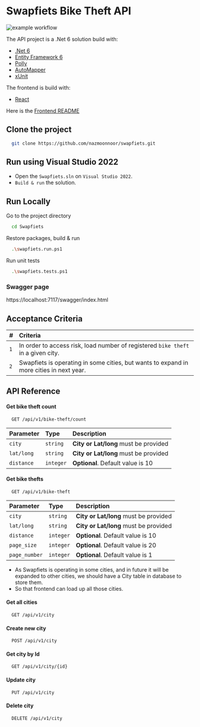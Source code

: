 
# Swapfiets Bike Theft API
![example workflow](https://github.com/nazmoonnoor/sf-assignment/actions/workflows/dotnet.yml/badge.svg)

The API project is a .Net 6 solution build with:
- [.Net 6](https://dotnet.microsoft.com/en-us/download/dotnet/6.0)
- [Entity Framework 6](https://docs.microsoft.com/en-us/ef/core/)
- [Polly](https://github.com/App-vNext/Polly)
- [AutoMapper](https://automapper.org/)
- [xUnit](https://xunit.net/)

The frontend is build with:
- [React](https://reactjs.org/)

Here is the [Frontend README](https://github.com/nazmoonnoor/swapfiets/tree/main/frontend.react)
## Clone the project

```bash
  git clone https://github.com/nazmoonnoor/swapfiets.git
```
## Run using Visual Studio 2022

- Open the `Swapfiets.sln` on `Visual Studio 2022`.
- `Build & run` the solution.


## Run Locally

Go to the project directory

```bash
  cd Swapfiets
```

Restore packages, build & run

```bash
  .\swapfiets.run.ps1
```

Run unit tests

```bash
  .\swapfiets.tests.ps1
```

### Swagger page

  https://localhost:7117/swagger/index.html



## Acceptance Criteria



| #         | Criteria                                 |
| :-------- | :--------------------------------------- |
| `1`       | In order to access risk, load number of registered `bike theft` in a given city. |
| `2`       | Swapfiets is operating in some cities, but wants to expand in more cities in next year. |

## API Reference
#### Get bike theft count

```http
  GET /api/v1/bike-theft/count
```

| Parameter | Type     | Description                       |
| :-------- | :------- | :-------------------------------- |
| `city`    | `string` | **City or Lat/long** must be provided |
| `lat/long`| `string` | **City or Lat/long** must be provided |
| `distance`| `integer`| **Optional**. Default value is 10 |

#### Get bike thefts

```http
  GET /api/v1/bike-theft
```

| Parameter | Type     | Description                       |
| :-------- | :------- | :-------------------------------- |
| `city`    | `string` | **City or Lat/long** must be provided |
| `lat/long`| `string` | **City or Lat/long** must be provided |
| `distance`| `integer`| **Optional**. Default value is 10 |
| `page_size`| `integer` | **Optional**. Default value is 20 |
| `page_number`| `integer` | **Optional**. Default value is 1 |

- As Swapfiets is operating in some cities, and in future it will be expanded to other cities, we should have a City table in database to store them.
- So that frontend can load up all those cities.

#### Get all cities

```http
  GET /api/v1/city
```
#### Create new city

```http
  POST /api/v1/city
```
#### Get city by Id

```http
  GET /api/v1/city/{id}
```
#### Update city
```http
  PUT /api/v1/city
```
#### Delete city
```http
  DELETE /api/v1/city
```


